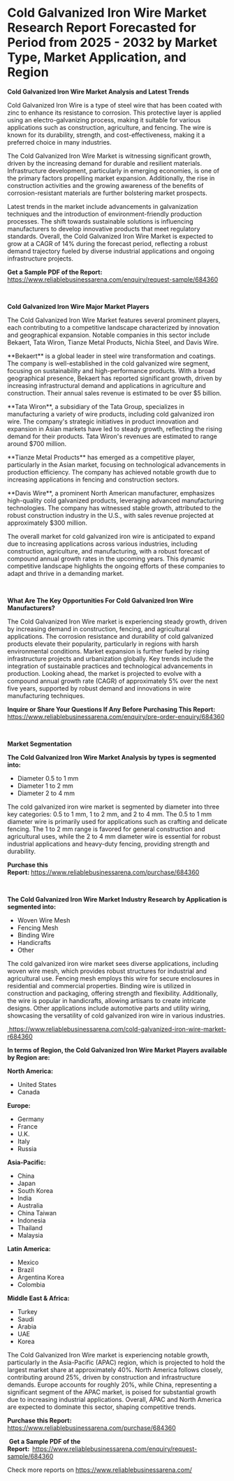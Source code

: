 <p><h1>Cold Galvanized Iron Wire Market Research Report Forecasted for Period from 2025 -  2032 by Market Type, Market Application, and Region</h1></p><p><strong>Cold Galvanized Iron Wire Market Analysis and Latest Trends</strong></p>
<p><p>Cold Galvanized Iron Wire is a type of steel wire that has been coated with zinc to enhance its resistance to corrosion. This protective layer is applied using an electro-galvanizing process, making it suitable for various applications such as construction, agriculture, and fencing. The wire is known for its durability, strength, and cost-effectiveness, making it a preferred choice in many industries.</p><p>The Cold Galvanized Iron Wire Market is witnessing significant growth, driven by the increasing demand for durable and resilient materials. Infrastructure development, particularly in emerging economies, is one of the primary factors propelling market expansion. Additionally, the rise in construction activities and the growing awareness of the benefits of corrosion-resistant materials are further bolstering market prospects.</p><p>Latest trends in the market include advancements in galvanization techniques and the introduction of environment-friendly production processes. The shift towards sustainable solutions is influencing manufacturers to develop innovative products that meet regulatory standards. Overall, the Cold Galvanized Iron Wire Market is expected to grow at a CAGR of 14% during the forecast period, reflecting a robust demand trajectory fueled by diverse industrial applications and ongoing infrastructure projects.</p></p>
<p><strong>Get a Sample PDF of the Report:&nbsp;</strong> <a href="https://www.reliablebusinessarena.com/enquiry/request-sample/684360?utm_campaign=2396&utm_medium=2&utm_source=Github&utm_content=ia&utm_term=08032025&utm_id=cold-galvanized-iron-wire">https://www.reliablebusinessarena.com/enquiry/request-sample/684360</a></p>
<p>&nbsp;</p>
<p><strong>Cold Galvanized Iron Wire Major Market Players</strong></p>
<p><p>The Cold Galvanized Iron Wire Market features several prominent players, each contributing to a competitive landscape characterized by innovation and geographical expansion. Notable companies in this sector include Bekaert, Tata Wiron, Tianze Metal Products, Nichia Steel, and Davis Wire.</p><p>**Bekaert** is a global leader in steel wire transformation and coatings. The company is well-established in the cold galvanized wire segment, focusing on sustainability and high-performance products. With a broad geographical presence, Bekaert has reported significant growth, driven by increasing infrastructural demand and applications in agriculture and construction. Their annual sales revenue is estimated to be over $5 billion.</p><p>**Tata Wiron**, a subsidiary of the Tata Group, specializes in manufacturing a variety of wire products, including cold galvanized iron wire. The company's strategic initiatives in product innovation and expansion in Asian markets have led to steady growth, reflecting the rising demand for their products. Tata Wiron's revenues are estimated to range around $700 million.</p><p>**Tianze Metal Products** has emerged as a competitive player, particularly in the Asian market, focusing on technological advancements in production efficiency. The company has achieved notable growth due to increasing applications in fencing and construction sectors.</p><p>**Davis Wire**, a prominent North American manufacturer, emphasizes high-quality cold galvanized products, leveraging advanced manufacturing technologies. The company has witnessed stable growth, attributed to the robust construction industry in the U.S., with sales revenue projected at approximately $300 million.</p><p>The overall market for cold galvanized iron wire is anticipated to expand due to increasing applications across various industries, including construction, agriculture, and manufacturing, with a robust forecast of compound annual growth rates in the upcoming years. This dynamic competitive landscape highlights the ongoing efforts of these companies to adapt and thrive in a demanding market.</p></p>
<p>&nbsp;</p>
<p><strong>What Are The Key Opportunities For Cold Galvanized Iron Wire Manufacturers?</strong></p>
<p><p>The Cold Galvanized Iron Wire market is experiencing steady growth, driven by increasing demand in construction, fencing, and agricultural applications. The corrosion resistance and durability of cold galvanized products elevate their popularity, particularly in regions with harsh environmental conditions. Market expansion is further fueled by rising infrastructure projects and urbanization globally. Key trends include the integration of sustainable practices and technological advancements in production. Looking ahead, the market is projected to evolve with a compound annual growth rate (CAGR) of approximately 5% over the next five years, supported by robust demand and innovations in wire manufacturing techniques.</p></p>
<p><strong>Inquire or Share Your Questions If Any Before Purchasing This Report:</strong> <a href="https://www.reliablebusinessarena.com/enquiry/pre-order-enquiry/684360?utm_campaign=2396&utm_medium=2&utm_source=Github&utm_content=ia&utm_term=08032025&utm_id=cold-galvanized-iron-wire">https://www.reliablebusinessarena.com/enquiry/pre-order-enquiry/684360</a></p>
<p>&nbsp;</p>
<p><strong>Market Segmentation</strong></p>
<p><strong>The Cold Galvanized Iron Wire Market Analysis by types is segmented into:</strong></p>
<p><ul><li>Diameter 0.5 to 1 mm</li><li>Diameter 1 to 2 mm</li><li>Diameter 2 to 4 mm</li></ul></p>
<p><p>The cold galvanized iron wire market is segmented by diameter into three key categories: 0.5 to 1 mm, 1 to 2 mm, and 2 to 4 mm. The 0.5 to 1 mm diameter wire is primarily used for applications such as crafting and delicate fencing. The 1 to 2 mm range is favored for general construction and agricultural uses, while the 2 to 4 mm diameter wire is essential for robust industrial applications and heavy-duty fencing, providing strength and durability.</p></p>
<p><strong>Purchase this Report:&nbsp;</strong><a href="https://www.reliablebusinessarena.com/purchase/684360?utm_campaign=2396&utm_medium=2&utm_source=Github&utm_content=ia&utm_term=08032025&utm_id=cold-galvanized-iron-wire">https://www.reliablebusinessarena.com/purchase/684360</a></p>
<p>&nbsp;</p>
<p><strong>The Cold Galvanized Iron Wire Market Industry Research by Application is segmented into:</strong></p>
<p><ul><li>Woven Wire Mesh</li><li>Fencing Mesh</li><li>Binding Wire</li><li>Handicrafts</li><li>Other</li></ul></p>
<p><p>The cold galvanized iron wire market sees diverse applications, including woven wire mesh, which provides robust structures for industrial and agricultural use. Fencing mesh employs this wire for secure enclosures in residential and commercial properties. Binding wire is utilized in construction and packaging, offering strength and flexibility. Additionally, the wire is popular in handicrafts, allowing artisans to create intricate designs. Other applications include automotive parts and utility wiring, showcasing the versatility of cold galvanized iron wire in various industries.</p></p>
<p><a href="https://www.reliablebusinessarena.com/cold-galvanized-iron-wire-market-r684360?utm_campaign=2396&utm_medium=2&utm_source=Github&utm_content=ia&utm_term=08032025&utm_id=cold-galvanized-iron-wire">&nbsp;https://www.reliablebusinessarena.com/cold-galvanized-iron-wire-market-r684360</a></p>
<p><strong>In terms of Region, the Cold Galvanized Iron Wire Market Players available by Region are:</strong></p>
<p>
    <p> <strong> North America: </strong>
        <ul>
            <li>United States</li>
            <li>Canada</li>
        </ul>
        </p> 
    <p> <strong> Europe: </strong>
        <ul>
            <li>Germany</li>
            <li>France</li>
            <li>U.K.</li>
            <li>Italy</li>
            <li>Russia</li>
        </ul>
        </p> 
    <p> <strong> Asia-Pacific: </strong>
        <ul>
            <li>China</li>
            <li>Japan</li>
            <li>South Korea</li>
            <li>India</li>
            <li>Australia</li>
            <li>China Taiwan</li>
            <li>Indonesia</li>
            <li>Thailand</li>
            <li>Malaysia</li>
        </ul>
        </p> 
    <p> <strong> Latin America: </strong>
        <ul>
            <li>Mexico</li>
            <li>Brazil</li>
            <li>Argentina Korea</li>
            <li>Colombia</li>
        </ul>
        </p> 
    <p> <strong> Middle East & Africa: </strong>
        <ul>
            <li>Turkey</li>
            <li>Saudi</li>
            <li>Arabia</li>
            <li>UAE</li>
            <li>Korea</li>
        </ul>
    </p>
    </p>
<p><p>The Cold Galvanized Iron Wire market is experiencing notable growth, particularly in the Asia-Pacific (APAC) region, which is projected to hold the largest market share at approximately 40%. North America follows closely, contributing around 25%, driven by construction and infrastructure demands. Europe accounts for roughly 20%, while China, representing a significant segment of the APAC market, is poised for substantial growth due to increasing industrial applications. Overall, APAC and North America are expected to dominate this sector, shaping competitive trends.</p></p>
<p><strong>Purchase this Report: </strong><a href="https://www.reliablebusinessarena.com/purchase/684360?utm_campaign=2396&utm_medium=2&utm_source=Github&utm_content=ia&utm_term=08032025&utm_id=cold-galvanized-iron-wire">https://www.reliablebusinessarena.com/purchase/684360</a></p>
<p>&nbsp;<strong>Get a Sample PDF of the Report:&nbsp;&nbsp;</strong><a href="https://www.reliablebusinessarena.com/enquiry/request-sample/684360?utm_campaign=2396&utm_medium=2&utm_source=Github&utm_content=ia&utm_term=08032025&utm_id=cold-galvanized-iron-wire">https://www.reliablebusinessarena.com/enquiry/request-sample/684360</a></p>
<p><strong></strong></p>
<p>Check more reports on <a href="https://www.reliablebusinessarena.com/?utm_campaign=2396&utm_medium=2&utm_source=Github&utm_content=ia&utm_term=08032025&utm_id=cold-galvanized-iron-wire">https://www.reliablebusinessarena.com/</a></p>